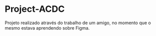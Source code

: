 # Project-ACDC
 Projeto realizado através do trabalho de um amigo, no momento que o mesmo estava aprendendo sobre Figma.
